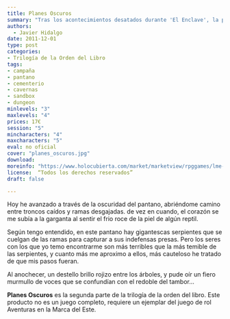 ```yaml
---
title: Planes Oscuros
summary: "Tras los acontecimientos desatados durante 'El Enclave', la primera parte de esta trilogía, los personajes deberán enfrentarse al reto de atravesar una de las regiones más peligrosas de la comarca: el Gran Pantano. En él un sinfín de peligros, maravillas, amenazas y descubrimientos les esperan, mientras tratan de construir el camino que de forma a su destino."
authors:
  - Javier Hidalgo
date: 2011-12-01
type: post
categories:
- Trilogía de la Orden del Libro
tags:
- campaña
- pantano
- cementerio
- cavernas
- sandbox
- dungeon
minlevels: "3"
maxlevels: "4"
prices: 17€
session: "5"
mincharacters: "4"
maxcharacters: "5"
eval: no oficial
cover: "planes_oscuros.jpg"
download:
moreinfo: "https://www.holocubierta.com/market/marketview/rpggames/lme-ol2-planes-detail"
license:  “Todos los derechos reservados”
draft: false

---
```


Hoy he avanzado a través de la oscuridad del pantano, abriéndome camino entre troncos caídos y ramas desgajadas. de vez en cuando, el corazón se me subía a la garganta al sentir el frio roce de la piel de algún reptil.

Según tengo entendido, en este pantano hay gigantescas serpientes que se cuelgan de las ramas para capturar a sus indefensas presas. Pero los seres con los que yo temo encontrarme son más terribles que la más temible de las serpientes, y cuanto más me aproximo a ellos, más cauteloso he tratado de que mis pasos fueran.

Al anochecer, un destello brillo rojizo entre los árboles, y pude oír un fiero murmullo de voces que se confundían con el redoble del tambor...

**Planes Oscuros** es la segunda parte de la trilogía de la orden del libro. Este producto no es un juego completo, requiere un ejemplar del juego de rol Aventuras en la Marca del Este.
